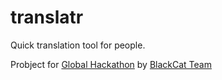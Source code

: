 translatr
=========
Quick translation tool for people.

Probject for [Global Hackathon](https://koding.com/Hackathon) by [BlackCat Team](https://github.com/koding/global.hackathon/blob/master/Teams/BlackCat/ABOUT.md)
